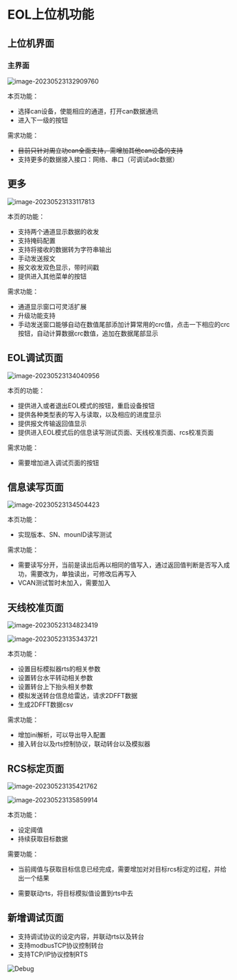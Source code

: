 # EOL上位机功能

## 上位机界面

### 主界面

![image-20230523132909760](README.image/image-20230523132909760.png)

本页功能：

- 选择can设备，使能相应的通道，打开can数据通讯
- 进入下一级的按钮

需求功能：

- ~~目前只针对周立功can全面支持，需增加其他can设备的支持~~
- 支持更多的数据接入接口：网络、串口（可调试adc数据）

## 更多

![image-20230523133117813](README.image/image-20230523133117813.png)

本页的功能：

- 支持两个通道显示数据的收发
- 支持掩码配置
- 支持将接收的数据转为字符串输出
- 手动发送报文
- 报文收发双色显示，带时间戳
- 提供进入其他菜单的按钮

需求功能：

- 通道显示窗口可灵活扩展
- 升级功能支持
- 手动发送窗口能够自动在数值尾部添加计算常用的crc值，点击一下相应的crc按钮，自动计算数据crc数值，追加在数据尾部显示

## EOL调试页面

![image-20230523134040956](README.image/image-20230523134040956.png)

本页的功能：

- 提供进入或者退出EOL模式的按钮，重启设备按钮
- 提供各种类型表的写入与读取，以及相应的进度显示
- 提供报文传输返回值显示
- 提供进入EOL模式后的信息读写测试页面、天线校准页面、rcs校准页面

需求功能：

- 需要增加进入调试页面的按钮

## 信息读写页面

![image-20230523134504423](README.image/image-20230523134504423.png)

本页功能：

- 实现版本、SN、mounID读写测试

需求功能：

- 需要读写分开，当前是读出后再以相同的值写入，通过返回值判断是否写入成功，需要改为，单独读出，可修改后再写入
- VCAN测试暂时未加入，需要加入

 ## 天线校准页面

![image-20230523134823419](README.image/image-20230523134823419.png)

![image-20230523135343721](README.image/image-20230523135343721.png)

本页功能：

- 设置目标模拟器rts的相关参数
- 设置转台水平转动相关参数
- 设置转台上下抬头相关参数
- 模拟发送转台信息给雷达，请求2DFFT数据
- 生成2DFFT数据csv

需求功能：

- 增加ini解析，可以导出导入配置
- 接入转台以及rts控制协议，联动转台以及模拟器

## RCS标定页面

![image-20230523135421762](README.image/image-20230523135421762.png)

![image-20230523135859914](README.image/image-20230523135859914.png)

本页功能：

- 设定阈值
- 持续获取目标数据

需要功能：

- 当前阈值与获取目标信息已经完成，需要增加对对目标rcs标定的过程，并给出一个结果

- 需要联动rts，将目标模拟值设置到rts中去



## 新增调试页面

- 支持调试协议的设定内容，并联动rts以及转台
- 支持modbusTCP协议控制转台
- 支持TCP/IP协议控制RTS

![Debug](README.image/Debug.gif)

